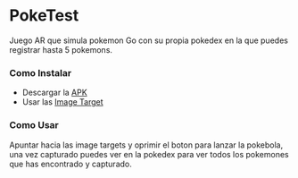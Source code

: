 # **PokeTest**

Juego AR que simula pokemon Go con su propia pokedex en la que puedes registrar hasta 5 pokemons.

### **Como Instalar**

- Descargar la [APK](https://drive.google.com/file/d/1Fph_dc0XSIQiz_IcBNZyxEE74BM8jBAZ/view?usp=sharing)
- Usar las [Image Target](https://drive.google.com/file/d/1DWY01DzzoQHDtX-FQyxZaxLxhO_0fKX0/view?usp=sharing)

### **Como Usar**

Apuntar hacia las image targets y oprimir el boton para lanzar la pokebola, una vez capturado puedes ver en la pokedex para ver todos los pokemones que has encontrado y capturado.
